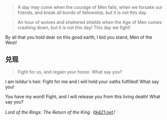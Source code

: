 >A day may come when the courage of Men fails, when we forsake our friends, and break all bonds of fellowship, but it is not this day.

>An hour of wolves and shattered shields when the Age of Men comes crashing down, but it is not this day! This day we fight!
>
By all that you hold dear on this good earth, I bid you stand, Men of the West!

## 兑现
>Fight for us, and regain your honor. What say you?
>
I am Isildur's heir. Fight for me and I will hold your oaths fulfilled! What say you!
>
You have my word! Fight, and I will release you from this living death! What say you?
>
<cite>Lord of the Rings: The Return of the King（[tk421.net](https://www.tk421.net/lotr/film/rotk/17.html)）</cite>

